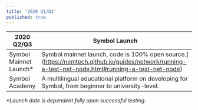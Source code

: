 ```yaml
---
title: '2020 Q1/Q3'
published: true
---
```


| **2020 Q2/Q3** | **Symbol Launch** |
| ------------- | ------------- |
| Symbol Mainnet Launch* | Symbol mainnet launch, code is 100% open source.](https://nemtech.github.io/guides/network/running-a-test-net-node.html#running-a-test-net-node) |
| Symbol Academy | A multilingual educational platform on developing for Symbol, from beginner to university-level. |

_*Launch date is dependent fully upon successful testing._